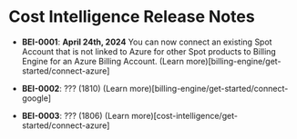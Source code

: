 # Cost Intelligence Release Notes

* **BEI-0001**: **April 24th, 2024** You can now connect an existing Spot Account that is not linked to Azure for other Spot products to Billing Engine for an Azure Billing Account. (Learn more)[billing-engine/get-started/connect-azure]

* **BEI-0002**: ??? (1810) (Learn more)[billing-engine/get-started/connect-google]
  
* **BEI-0003**: ??? (1806) (Learn more)[cost-intelligence/get-started/connect-azure]
